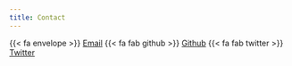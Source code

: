 ```yaml
---
title: Contact
---
```

{{< fa envelope >}} [Email](alex.wermer-colan@temple.edu)
{{< fa fab github >}} [Github](https://github.com/hawc2)
{{< fa fab twitter >}} [Twitter](https://twitter.com/AlexWermerColan)
